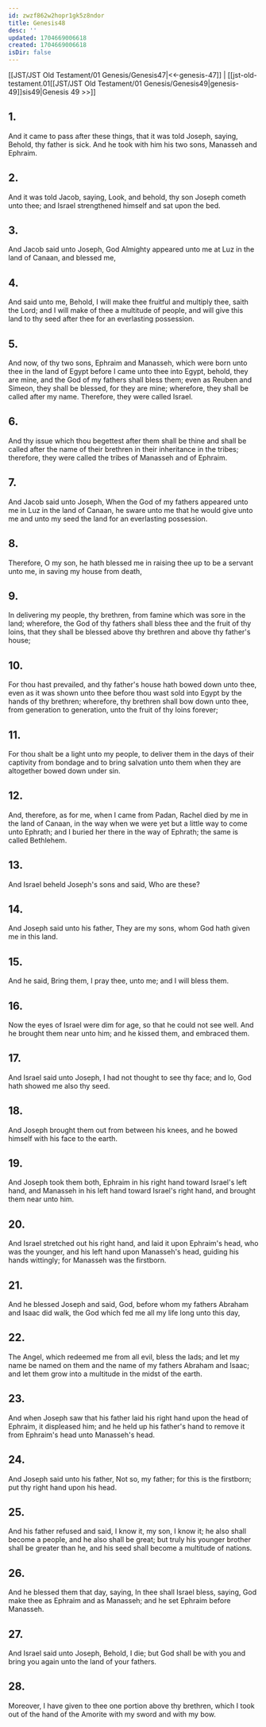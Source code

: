 ```yaml
---
id: zwzf862w2hopr1gk5z8ndor
title: Genesis48
desc: ''
updated: 1704669006618
created: 1704669006618
isDir: false
---
```

[[JST/JST Old Testament/01 Genesis/Genesis47|<<-genesis-47]] | [[jst-old-testament.01[[JST/JST Old Testament/01 Genesis/Genesis49|genesis-49]]sis49|Genesis 49 >>]]
## 1.
And it came to pass after these things, that it was told Joseph, saying, Behold, thy father is sick. And he took with him his two sons, Manasseh and Ephraim.
## 2.
And it was told Jacob, saying, Look, and behold, thy son Joseph cometh unto thee; and Israel strengthened himself and sat upon the bed.
## 3.
And Jacob said unto Joseph, God Almighty appeared unto me at Luz in the land of Canaan, and blessed me,
## 4.
And said unto me, Behold, I will make thee fruitful and multiply thee, saith the Lord; and I will make of thee a multitude of people, and will give this land to thy seed after thee for an everlasting possession.
## 5.
And now, of thy two sons, Ephraim and Manasseh, which were born unto thee in the land of Egypt before I came unto thee into Egypt, behold, they are mine, and the God of my fathers shall bless them; even as Reuben and Simeon, they shall be blessed, for they are mine; wherefore, they shall be called after my name. Therefore, they were called Israel.
## 6.
And thy issue which thou begettest after them shall be thine and shall be called after the name of their brethren in their inheritance in the tribes; therefore, they were called the tribes of Manasseh and of Ephraim.
## 7.
And Jacob said unto Joseph, When the God of my fathers appeared unto me in Luz in the land of Canaan, he sware unto me that he would give unto me and unto my seed the land for an everlasting possession.
## 8.
Therefore, O my son, he hath blessed me in raising thee up to be a servant unto me, in saving my house from death,
## 9.
In delivering my people, thy brethren, from famine which was sore in the land; wherefore, the God of thy fathers shall bless thee and the fruit of thy loins, that they shall be blessed above thy brethren and above thy father\'s house;
## 10.
For thou hast prevailed, and thy father\'s house hath bowed down unto thee, even as it was shown unto thee before thou wast sold into Egypt by the hands of thy brethren; wherefore, thy brethren shall bow down unto thee, from generation to generation, unto the fruit of thy loins forever;
## 11.
For thou shalt be a light unto my people, to deliver them in the days of their captivity from bondage and to bring salvation unto them when they are altogether bowed down under sin.
## 12.
And, therefore, as for me, when I came from Padan, Rachel died by me in the land of Canaan, in the way when we were yet but a little way to come unto Ephrath; and I buried her there in the way of Ephrath; the same is called Bethlehem.
## 13.
And Israel beheld Joseph\'s sons and said, Who are these?
## 14.
And Joseph said unto his father, They are my sons, whom God hath given me in this land.
## 15.
And he said, Bring them, I pray thee, unto me; and I will bless them.
## 16.
Now the eyes of Israel were dim for age, so that he could not see well. And he brought them near unto him; and he kissed them, and embraced them.
## 17.
And Israel said unto Joseph, I had not thought to see thy face; and lo, God hath showed me also thy seed.
## 18.
And Joseph brought them out from between his knees, and he bowed himself with his face to the earth.
## 19.
And Joseph took them both, Ephraim in his right hand toward Israel\'s left hand, and Manasseh in his left hand toward Israel\'s right hand, and brought them near unto him.
## 20.
And Israel stretched out his right hand, and laid it upon Ephraim\'s head, who was the younger, and his left hand upon Manasseh\'s head, guiding his hands wittingly; for Manasseh was the firstborn.
## 21.
And he blessed Joseph and said, God, before whom my fathers Abraham and Isaac did walk, the God which fed me all my life long unto this day,
## 22.
The Angel, which redeemed me from all evil, bless the lads; and let my name be named on them and the name of my fathers Abraham and Isaac; and let them grow into a multitude in the midst of the earth.
## 23.
And when Joseph saw that his father laid his right hand upon the head of Ephraim, it displeased him; and he held up his father\'s hand to remove it from Ephraim\'s head unto Manasseh\'s head.
## 24.
And Joseph said unto his father, Not so, my father; for this is the firstborn; put thy right hand upon his head.
## 25.
And his father refused and said, I know it, my son, I know it; he also shall become a people, and he also shall be great; but truly his younger brother shall be greater than he, and his seed shall become a multitude of nations.
## 26.
And he blessed them that day, saying, In thee shall Israel bless, saying, God make thee as Ephraim and as Manasseh; and he set Ephraim before Manasseh.
## 27.
And Israel said unto Joseph, Behold, I die; but God shall be with you and bring you again unto the land of your fathers.
## 28.
Moreover, I have given to thee one portion above thy brethren, which I took out of the hand of the Amorite with my sword and with my bow.

